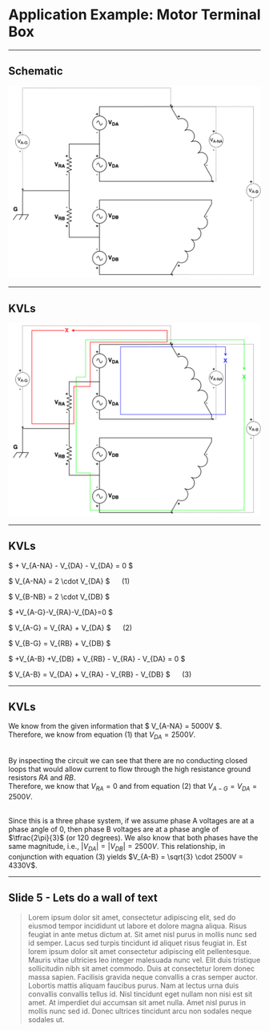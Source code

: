 
# Application Example: Motor Terminal Box

---

## Schematic

![Alt text](content/motor_terminal_schematic.png)

---

## KVLs

![Alt text](content/motor_terminal_kvls.png)


---

## KVLs
$ + V_{A-NA} - V_{DA} - V_{DA} = 0 $  <!-- .element: class="fragment highlight-blue" data-fragment-index="1"-->  

$ V_{A-NA} = 2 \cdot V_{DA} $ &nbsp;&nbsp;&nbsp;&nbsp; (1)<!-- .element: class="fragment"-->  

$ V_{B-NB} = 2 \cdot V_{DB} $ <!-- .element: class="fragment"-->  

$ +V_{A-G}-V_{RA}-V_{DA}=0 $ <!-- .element: class="fragment highlight-red" data-fragment-index="2"-->  

$ V_{A-G} = V_{RA} + V_{DA} $ &nbsp;&nbsp;&nbsp;&nbsp; (2)<!-- .element: class="fragment"-->

$ V_{B-G} = V_{RB} + V_{DB} $ <!-- .element: class="fragment"-->

$ +V_{A-B} +V_{DB} + V_{RB} - V_{RA} - V_{DA} = 0 $ <!-- .element: class="fragment highlight-green" data-fragment-index="3"-->  

$ V_{A-B} = V_{DA} + V_{RA} - V_{RB} - V_{DB} $ &nbsp;&nbsp;&nbsp;&nbsp; (3) <!-- .element: class="fragment"-->

---

## KVLs

We know from the given information that $ V_{A-NA} = 5000V $.  
Therefore, we know from equation (1) that $V_{DA} = 2500V$.
  
&nbsp;  
By inspecting the circuit we can see that there are no conducting closed loops that would allow current to flow through the high resistance ground resistors $RA$ and $RB$.  
Therefore, we know that $V_{RA} = 0$ and from equation (2) that $V_{A-G} = V_{DA} = 2500V$.  

&nbsp;  
Since this is a three phase system, if we assume phase A voltages are at a phase angle of 0, then phase B voltages are at a phase angle of $\tfrac{2\pi}{3}$ (or 120 degrees). We also know that both phases have the same magnitude, i.e., $|V_{DA}|=|V_{DB}|=2500V$.
This relationship, in conjunction with equation (3) yields $V_{A-B} = \sqrt{3} \cdot 2500V = 4330V$.





---

## Slide 5 - Lets do a wall of text

>Lorem ipsum dolor sit amet, consectetur adipiscing elit, sed do eiusmod tempor incididunt ut labore et dolore magna aliqua. Risus feugiat in ante metus dictum at. Sit amet nisl purus in mollis nunc sed id semper. Lacus sed turpis tincidunt id aliquet risus feugiat in. Est lorem ipsum dolor sit amet consectetur adipiscing elit pellentesque. Mauris vitae ultricies leo integer malesuada nunc vel. Elit duis tristique sollicitudin nibh sit amet commodo. Duis at consectetur lorem donec massa sapien. Facilisis gravida neque convallis a cras semper auctor. Lobortis mattis aliquam faucibus purus. Nam at lectus urna duis convallis convallis tellus id. Nisl tincidunt eget nullam non nisi est sit amet. At imperdiet dui accumsan sit amet nulla. Amet nisl purus in mollis nunc sed id. Donec ultrices tincidunt arcu non sodales neque sodales ut.
